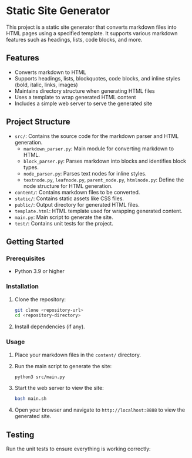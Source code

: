 # Static Site Generator

This project is a static site generator that converts markdown files into HTML pages using a specified template. It supports various markdown features such as headings, lists, code blocks, and more.

## Features

- Converts markdown to HTML
- Supports headings, lists, blockquotes, code blocks, and inline styles (bold, italic, links, images)
- Maintains directory structure when generating HTML files
- Uses a template to wrap generated HTML content
- Includes a simple web server to serve the generated site

## Project Structure

- `src/`: Contains the source code for the markdown parser and HTML generation.
  - `markdown_parser.py`: Main module for converting markdown to HTML.
  - `block_parser.py`: Parses markdown into blocks and identifies block types.
  - `node_parser.py`: Parses text nodes for inline styles.
  - `textnode.py`, `leafnode.py`, `parent_node.py`, `htmlnode.py`: Define the node structure for HTML generation.
- `content/`: Contains markdown files to be converted.
- `static/`: Contains static assets like CSS files.
- `public/`: Output directory for generated HTML files.
- `template.html`: HTML template used for wrapping generated content.
- `main.py`: Main script to generate the site.
- `test/`: Contains unit tests for the project.

## Getting Started

### Prerequisites

- Python 3.9 or higher

### Installation

1. Clone the repository:
   ```bash
   git clone <repository-url>
   cd <repository-directory>
   ```

2. Install dependencies (if any).

### Usage

1. Place your markdown files in the `content/` directory.

2. Run the main script to generate the site:
   ```bash
   python3 src/main.py
   ```

3. Start the web server to view the site:
   ```bash
   bash main.sh
   ```

4. Open your browser and navigate to `http://localhost:8888` to view the generated site.

## Testing

Run the unit tests to ensure everything is working correctly: